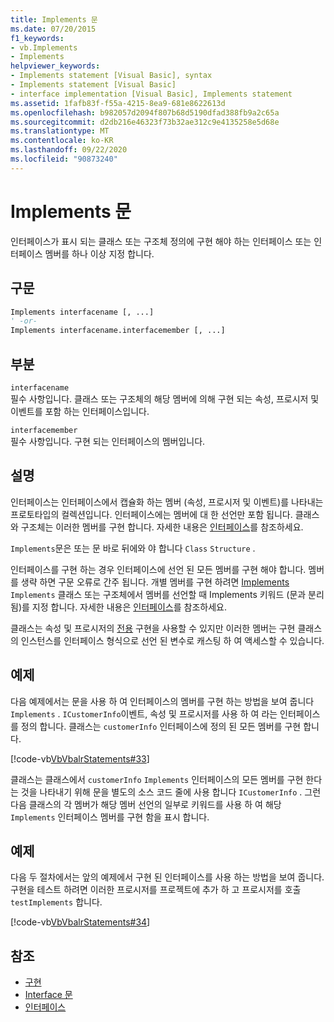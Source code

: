 ```yaml
---
title: Implements 문
ms.date: 07/20/2015
f1_keywords:
- vb.Implements
- Implements
helpviewer_keywords:
- Implements statement [Visual Basic], syntax
- Implements statement [Visual Basic]
- interface implementation [Visual Basic], Implements statement
ms.assetid: 1fafb83f-f55a-4215-8ea9-681e8622613d
ms.openlocfilehash: b982057d2094f807b68d5190dfad388fb9a2c65a
ms.sourcegitcommit: d2db216e46323f73b32ae312c9e4135258e5d68e
ms.translationtype: MT
ms.contentlocale: ko-KR
ms.lasthandoff: 09/22/2020
ms.locfileid: "90873240"
---
```

# <a name="implements-statement"></a>Implements 문

인터페이스가 표시 되는 클래스 또는 구조체 정의에 구현 해야 하는 인터페이스 또는 인터페이스 멤버를 하나 이상 지정 합니다.  
  
## <a name="syntax"></a>구문  
  
```vb  
Implements interfacename [, ...]  
' -or-  
Implements interfacename.interfacemember [, ...]  
```  
  
## <a name="parts"></a>부분  

 `interfacename`  
 필수 사항입니다. 클래스 또는 구조체의 해당 멤버에 의해 구현 되는 속성, 프로시저 및 이벤트를 포함 하는 인터페이스입니다.  
  
 `interfacemember`  
 필수 사항입니다. 구현 되는 인터페이스의 멤버입니다.  
  
## <a name="remarks"></a>설명  

 인터페이스는 인터페이스에서 캡슐화 하는 멤버 (속성, 프로시저 및 이벤트)를 나타내는 프로토타입의 컬렉션입니다. 인터페이스에는 멤버에 대 한 선언만 포함 됩니다. 클래스와 구조체는 이러한 멤버를 구현 합니다. 자세한 내용은 [인터페이스](../../programming-guide/language-features/interfaces/index.md)를 참조하세요.  
  
 `Implements`문은 또는 문 바로 뒤에와 야 합니다 `Class` `Structure` .  
  
 인터페이스를 구현 하는 경우 인터페이스에 선언 된 모든 멤버를 구현 해야 합니다. 멤버를 생략 하면 구문 오류로 간주 됩니다. 개별 멤버를 구현 하려면 [Implements](implements-clause.md) `Implements` 클래스 또는 구조체에서 멤버를 선언할 때 Implements 키워드 (문과 분리 됨)를 지정 합니다. 자세한 내용은 [인터페이스](../../programming-guide/language-features/interfaces/index.md)를 참조하세요.  
  
 클래스는 속성 및 프로시저의 [전용](../modifiers/private.md) 구현을 사용할 수 있지만 이러한 멤버는 구현 클래스의 인스턴스를 인터페이스 형식으로 선언 된 변수로 캐스팅 하 여 액세스할 수 있습니다.  
  
## <a name="example"></a>예제  

 다음 예제에서는 문을 사용 하 여 인터페이스의 멤버를 구현 하는 방법을 보여 줍니다 `Implements` . `ICustomerInfo`이벤트, 속성 및 프로시저를 사용 하 여 라는 인터페이스를 정의 합니다. 클래스는 `customerInfo` 인터페이스에 정의 된 모든 멤버를 구현 합니다.  
  
 [!code-vb[VbVbalrStatements#33](~/samples/snippets/visualbasic/VS_Snippets_VBCSharp/VbVbalrStatements/VB/Class1.vb#33)]  
  
 클래스는 클래스에서 `customerInfo` `Implements` 인터페이스의 모든 멤버를 구현 한다는 것을 나타내기 위해 문을 별도의 소스 코드 줄에 사용 합니다 `ICustomerInfo` . 그런 다음 클래스의 각 멤버가 해당 멤버 선언의 일부로 키워드를 사용 하 여 해당 `Implements` 인터페이스 멤버를 구현 함을 표시 합니다.  
  
## <a name="example"></a>예제  

 다음 두 절차에서는 앞의 예제에서 구현 된 인터페이스를 사용 하는 방법을 보여 줍니다. 구현을 테스트 하려면 이러한 프로시저를 프로젝트에 추가 하 고 프로시저를 호출 `testImplements` 합니다.  
  
 [!code-vb[VbVbalrStatements#34](~/samples/snippets/visualbasic/VS_Snippets_VBCSharp/VbVbalrStatements/VB/Class1.vb#34)]  
  
## <a name="see-also"></a>참조

- [구현](implements-clause.md)
- [Interface 문](interface-statement.md)
- [인터페이스](../../programming-guide/language-features/interfaces/index.md)
